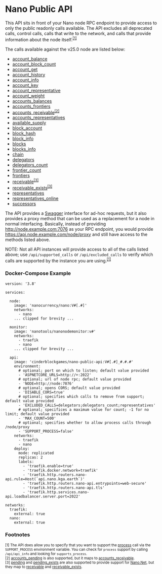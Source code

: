 # Nano Public API
This API sits in front of your Nano node RPC endpoint to provide access to only the public
readonly calls available.  The API excludes all deprecated calls, control calls, calls
that write to the network, and calls that provide information about the node
itself.<sup>[[1]](https://github.com/cinderblockgames/nano-public-api#footnotes)</sup>

The calls available against the v25.0 node are listed below:

- [account_balance](https://docs.nano.org/commands/rpc-protocol/#account_balance)
- [account_block_count](https://docs.nano.org/commands/rpc-protocol/#account_block_count)
- [account_get](https://docs.nano.org/commands/rpc-protocol/#account_get)
- [account_history](https://docs.nano.org/commands/rpc-protocol/#account_history)
- [account_info](https://docs.nano.org/commands/rpc-protocol/#account_info)
- [account_key](https://docs.nano.org/commands/rpc-protocol/#account_key)
- [account_representative](https://docs.nano.org/commands/rpc-protocol/#account_representative)
- [account_weight](https://docs.nano.org/commands/rpc-protocol/#account_weight)
- [accounts_balances](https://docs.nano.org/commands/rpc-protocol/#accounts_balances)
- [accounts_frontiers](https://docs.nano.org/commands/rpc-protocol/#accounts_frontiers)
- [accounts_receivable](https://docs.nano.org/commands/rpc-protocol/#accounts_receivable)<sup>[[2]](https://github.com/cinderblockgames/nano-public-api#footnotes)</sup>
- [accounts_representatives](https://docs.nano.org/commands/rpc-protocol/#accounts_representatives)
- [available_supply](https://docs.nano.org/commands/rpc-protocol/#available_supply)
- [block_account](https://docs.nano.org/commands/rpc-protocol/#block_account)
- [block_hash](https://docs.nano.org/commands/rpc-protocol/#block_hash)
- [block_info](https://docs.nano.org/commands/rpc-protocol/#block_info)
- [blocks](https://docs.nano.org/commands/rpc-protocol/#blocks)
- [blocks_info](https://docs.nano.org/commands/rpc-protocol/#blocks_info)
- [chain](https://docs.nano.org/commands/rpc-protocol/#chain)
- [delegators](https://docs.nano.org/commands/rpc-protocol/#delegators)
- [delegators_count](https://docs.nano.org/commands/rpc-protocol/#delegators_count)
- [frontier_count](https://docs.nano.org/commands/rpc-protocol/#frontier_count)
- [frontiers](https://docs.nano.org/commands/rpc-protocol/#frontiers)
- [receivable](https://docs.nano.org/commands/rpc-protocol/#receivable)<sup>[[3]](https://github.com/cinderblockgames/nano-public-api#footnotes)</sup>
- [receivable_exists](https://docs.nano.org/commands/rpc-protocol/#receivable_exists)<sup>[[3]](https://github.com/cinderblockgames/nano-public-api#footnotes)</sup>
- [representatives](https://docs.nano.org/commands/rpc-protocol/#representatives)
- [representatives_online](https://docs.nano.org/commands/rpc-protocol/#representatives_online)
- [successors](https://docs.nano.org/commands/rpc-protocol/#successors)

The API provides a [Swagger](https://swagger.io/) interface for ad-hoc requests, but
it also provides a proxy method that can be used as a replacement for a node in normal
interfacing.  Basically, instead of providing http://node.example.com:7076 as your RPC endpoint,
you would provide https://api.node.example.com/node/proxy and still have access to the methods
listed above.

NOTE: Not all API instances will provide access to all of the calls listed above; use
`/api/supported_calls` or `/api/excluded_calls`
to verify which calls are supported by the instance you are
using.<sup>[[1]](https://github.com/cinderblockgames/nano-public-api#footnotes)</sup>

### Docker-Compose Example

```
version: '3.8'

services:

  node:
    image: 'nanocurrency/nano:V#[.#]'
    networks:
      - nano
    ... clipped for brevity ...
    
  monitor:
    image: 'nanotools/nanonodemonitor:v#'
    networks:
      - traefik
      - nano
    ... clipped for brevity ...
    
  api:
    image: 'cinderblockgames/nano-public-api:V#[.#]_#.#.#'
    environment:
      # optional; port on which to listen; default value provided
      - 'ASPNETCORE_URLS=http://+:2022'
      # optional; url of node rpc; default value provided
      - 'NODE=http://node:7076'
      # optional; opens CORS; default value provided
      - 'DISABLE_CORS=true'
      # optional; specifies which calls to remove from support; default value provided
      - 'EXCLUDED_CALLS=delegators;delegators_count;representatives'
      # optional; specifices a maximum value for count; -1 for no limit; default value provided
      - 'MAX_COUNT=500'
      # optional; specifies whether to allow process calls through /node/proxy
      - 'SUPPORT_PROCESS=false'
    networks:
      - traefik
      - nano
    deploy:
      mode: replicated
      replicas: 2
      labels:
        - 'traefik.enable=true'
        - 'traefik.docker.network=traefik'
        - 'traefik.http.routers.nano-api.rule=Host(`api.nano.kga.earth`)'
        - 'traefik.http.routers.nano-api.entrypoints=web-secure'
        - 'traefik.http.routers.nano-api.tls'
        - 'traefik.http.services.nano-api.loadbalancer.server.port=2022'

networks:
  traefik:
    external: true
  nano:
    external: true
```

### Footnotes
<sup>[1] The API does allow you to specify that you want to support the [process](https://docs.nano.org/commands/rpc-protocol/#process) call via the `SUPPORT_PROCESS` environment variable.  You can check for `process` support by calling `/api/api_info` and looking for `supports_process`.</sup>  
<sup>[2] [accounts_pending](https://docs.nano.org/commands/rpc-protocol/#accounts_pending) is also supported, but it maps to [accounts_receivable](https://docs.nano.org/commands/rpc-protocol/#accounts_receivable).</sup>  
<sup>[3] [pending](https://docs.nano.org/commands/rpc-protocol/#pending) and [pending_exists](https://docs.nano.org/commands/rpc-protocol/#pending_exists) are also supported to provide support for [Nano.Net](https://github.com/miguel1117/Nano.Net), but they map to [receivable](https://docs.nano.org/commands/rpc-protocol/#receivable) and [receivable_exists](https://docs.nano.org/commands/rpc-protocol/#receivable_exists).</sup> 